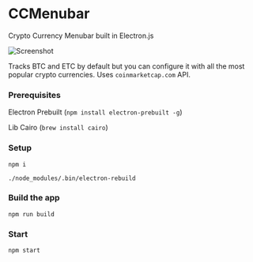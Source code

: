 # CCMenubar


Crypto Currency Menubar built in Electron.js 


![Screenshot](http://mkvd.s3.amazonaws.com/pics/cc_menubar.png)

Tracks BTC and ETC by default but you can configure it with all the most popular crypto currencies. Uses `coinmarketcap.com` API.

### Prerequisites

Electron Prebuilt (`npm install electron-prebuilt -g`)

Lib Cairo (`brew install cairo`)

### Setup

    npm i

    ./node_modules/.bin/electron-rebuild



### Build the app

    npm run build



### Start

    npm start
